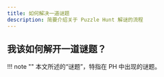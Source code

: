 ```yaml
---
title: 如何解决一道谜题
description: 简要介绍关于 Puzzle Hunt 解谜的流程
---
```


## 我该如何解开一道谜题？

!!! note ""
    本文所述的“谜题”，特指在 PH 中出现的谜题。
